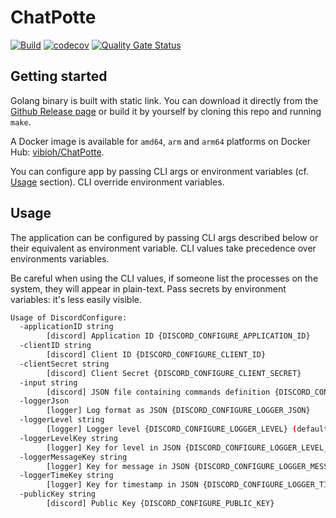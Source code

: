 # ChatPotte

[![Build](https://github.com/ViBiOh/ChatPotte/workflows/Build/badge.svg)](https://github.com/ViBiOh/ChatPotte/actions)
[![codecov](https://codecov.io/gh/ViBiOh/ChatPotte/branch/main/graph/badge.svg)](https://codecov.io/gh/ViBiOh/ChatPotte)
[![Quality Gate Status](https://sonarcloud.io/api/project_badges/measure?project=ViBiOh_ChatPotte&metric=alert_status)](https://sonarcloud.io/dashboard?id=ViBiOh_ChatPotte)

## Getting started

Golang binary is built with static link. You can download it directly from the [Github Release page](https://github.com/ViBiOh/ChatPotte/releases) or build it by yourself by cloning this repo and running `make`.

A Docker image is available for `amd64`, `arm` and `arm64` platforms on Docker Hub: [vibioh/ChatPotte](https://hub.docker.com/r/vibioh/ChatPotte/tags).

You can configure app by passing CLI args or environment variables (cf. [Usage](#usage) section). CLI override environment variables.

## Usage

The application can be configured by passing CLI args described below or their equivalent as environment variable. CLI values take precedence over environments variables.

Be careful when using the CLI values, if someone list the processes on the system, they will appear in plain-text. Pass secrets by environment variables: it's less easily visible.

```bash
Usage of DiscordConfigure:
  -applicationID string
        [discord] Application ID {DISCORD_CONFIGURE_APPLICATION_ID}
  -clientID string
        [discord] Client ID {DISCORD_CONFIGURE_CLIENT_ID}
  -clientSecret string
        [discord] Client Secret {DISCORD_CONFIGURE_CLIENT_SECRET}
  -input string
        [discord] JSON file containing commands definition {DISCORD_CONFIGURE_INPUT}
  -loggerJson
        [logger] Log format as JSON {DISCORD_CONFIGURE_LOGGER_JSON}
  -loggerLevel string
        [logger] Logger level {DISCORD_CONFIGURE_LOGGER_LEVEL} (default "INFO")
  -loggerLevelKey string
        [logger] Key for level in JSON {DISCORD_CONFIGURE_LOGGER_LEVEL_KEY} (default "level")
  -loggerMessageKey string
        [logger] Key for message in JSON {DISCORD_CONFIGURE_LOGGER_MESSAGE_KEY} (default "message")
  -loggerTimeKey string
        [logger] Key for timestamp in JSON {DISCORD_CONFIGURE_LOGGER_TIME_KEY} (default "time")
  -publicKey string
        [discord] Public Key {DISCORD_CONFIGURE_PUBLIC_KEY}
```
